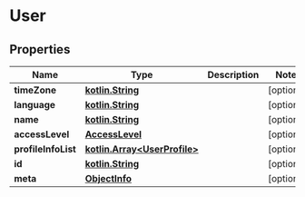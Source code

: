 # User

## Properties
Name | Type | Description | Notes
------------ | ------------- | ------------- | -------------
**timeZone** | [**kotlin.String**](.md) |  |  [optional]
**language** | [**kotlin.String**](.md) |  |  [optional]
**name** | [**kotlin.String**](.md) |  |  [optional]
**accessLevel** | [**AccessLevel**](AccessLevel.md) |  |  [optional]
**profileInfoList** | [**kotlin.Array&lt;UserProfile&gt;**](UserProfile.md) |  |  [optional]
**id** | [**kotlin.String**](.md) |  |  [optional]
**meta** | [**ObjectInfo**](ObjectInfo.md) |  |  [optional]
